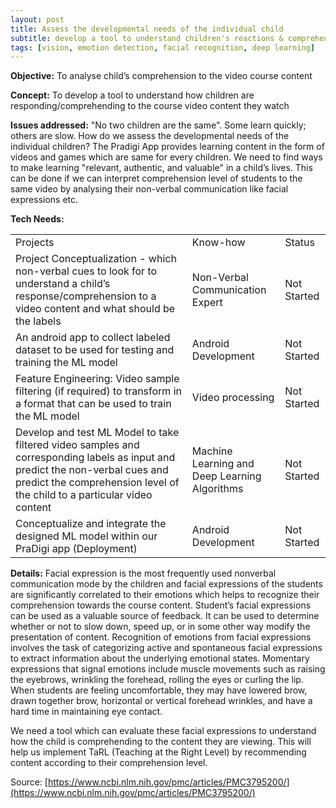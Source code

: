 ```yaml
---
layout: post
title: Assess the developmental needs of the individual child
subtitle: develop a tool to understand children's reactions & comprehension while watching videos
tags: [vision, emotion detection, facial recognition, deep learning]
---
```



**Objective:** To analyse child’s comprehension to the video course content

**Concept:** To develop a tool to understand how children are responding/comprehending to the course video content they watch

**Issues addressed:** "No two children are the same". Some learn quickly; others are slow. How do we assess the developmental needs of the individual children? The Pradigi App provides learning content in the form of videos and games which are same for every children. We need to find ways to make learning "relevant, authentic, and valuable" in a child’s lives. This can be done if we can interpret comprehension level of students to the same video by analysing their non-verbal communication like facial expressions etc.

**Tech Needs:**

<table>
  <tr>
    <td>Projects</td>
    <td>Know-how</td>
    <td>Status</td>
  </tr>
  <tr>
    <td>Project Conceptualization - which non-verbal cues to look for to understand a child’s response/comprehension to a video content and what should be the labels</td>
    <td>Non-Verbal Communication Expert</td>
    <td>Not Started</td>
  </tr>
  <tr>
    <td>An android app to collect labeled dataset to be used for testing and training the ML model</td>
    <td>Android Development</td>
    <td>Not Started</td>
  </tr>
  <tr>
    <td>Feature Engineering: Video sample filtering (if required) to transform in a format that can be used to train the ML model</td>
    <td>Video processing</td>
    <td>Not Started</td>
  </tr>
  <tr>
    <td>Develop and test ML Model to take filtered video samples and corresponding labels as input and predict the non-verbal cues and predict the comprehension level of the child to a particular video content</td>
    <td>Machine Learning and Deep Learning Algorithms</td>
    <td>Not Started</td>
  </tr>
  <tr>
    <td>Conceptualize and integrate the designed ML model within our PraDigi app (Deployment)</td>
    <td>Android Development</td>
    <td>Not Started</td>
  </tr>
</table>


**Details:**
Facial expression is the most frequently used nonverbal communication mode by the children and facial expressions of the students are significantly correlated to their emotions which helps to recognize their comprehension towards the course content. Student’s facial expressions can be used as a valuable source of feedback.  It can be used to determine whether or not to slow down, speed up, or in some other way modify the presentation of content. Recognition of emotions from facial expressions involves the task of categorizing active and spontaneous facial expressions to extract information about the underlying emotional states. Momentary expressions that signal emotions include muscle movements such as raising the eyebrows, wrinkling the forehead, rolling the eyes or curling the lip. When students are feeling uncomfortable, they may have lowered brow, drawn together brow, horizontal or vertical forehead wrinkles, and have a hard time in maintaining eye contact.

We need a tool which can evaluate these facial expressions to understand how the child is comprehending to the content they are viewing. This will help us implement TaRL (Teaching at the Right Level) by recommending content according to their comprehension level.

Source: [https://www.ncbi.nlm.nih.gov/pmc/articles/PMC3795200/](https://www.ncbi.nlm.nih.gov/pmc/articles/PMC3795200/)
